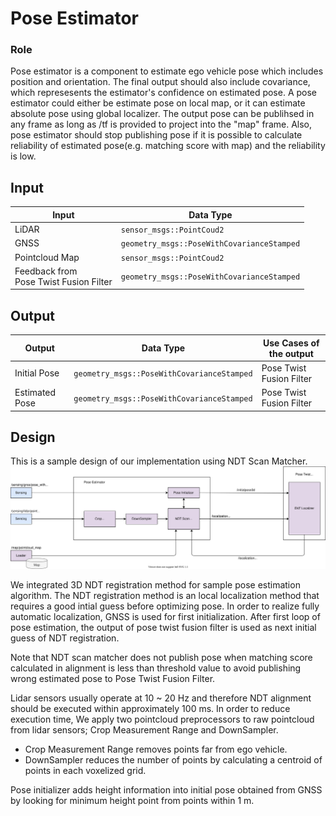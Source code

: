 Pose Estimator
==============

### Role
Pose estimator is a component to estimate ego vehicle pose which includes position and orientation. The final output should also include covariance, which represesents the estimator's confidence on estimated pose. A pose estimator could either be estimate pose on local map, or it can estimate absolute pose using global localizer. The output pose can be publihsed in any frame as long as /tf is provided to project into the "map" frame. Also, pose estimator should stop publishing pose if it is possible to calculate reliability of estimated pose(e.g. matching score with map) and the reliability is low.

## Input

| Input          | Data Type                                            |
|----------------|------------------------------------------------------|
| LiDAR          | `sensor_msgs::PointCoud2`                            |
| GNSS           | `geometry_msgs::PoseWithCovarianceStamped`           |
| Pointcloud Map | `sensor_msgs::PointCoud2`                            |
| Feedback from<br>Pose Twist Fusion Filter | `geometry_msgs::PoseWithCovarianceStamped` |

## Output

| Output         | Data Type                                   | Use Cases of the output         |
|----------------|---------------------------------------------|---------------------------------|
| Initial Pose   | `geometry_msgs::PoseWithCovarianceStamped`  | Pose Twist Fusion Filter        |
| Estimated Pose | `geometry_msgs::PoseWithCovarianceStamped`  | Pose Twist Fusion Filter        |

## Design

This is a sample design of our implementation using NDT Scan Matcher. 
![Pose_Estimator](/design/img/Pose_Estimator.svg)

We integrated 3D NDT registration method for sample pose estimation algorithm. The NDT registration method is an local localization method that requires a good intial guess before optimizing pose. In order to realize fully automatic localization, GNSS is used for first initialization. After first loop of pose estimation, the output of pose twist fusion filter is used as next initial guess of NDT registration.

Note that NDT scan matcher does not publish pose when matching score calculated in alignment is less than threshold value to avoid publishing wrong estimated pose to Pose Twist Fusion Filter.

Lidar sensors usually operate at 10 ~ 20 Hz and therefore NDT alignment should be executed within approximately 100 ms. In order to reduce execution time, We apply two pointcloud preprocessors to raw pointcloud from lidar sensors; Crop Measurement Range and DownSampler.
- Crop Measurement Range removes points far from ego vehicle.
- DownSampler reduces the number of points by calculating a centroid of points in each voxelized grid.

Pose initializer adds height information into initial pose obtained from GNSS by looking for minimum height point from points within 1 m. 
